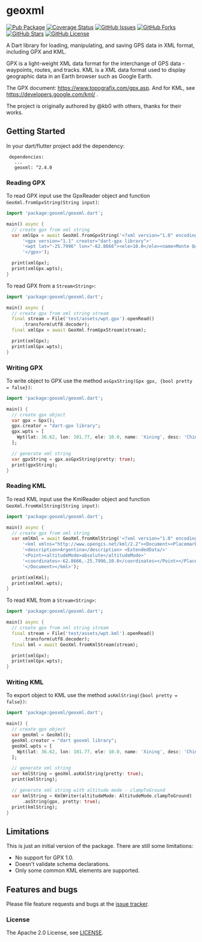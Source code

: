 geoxml
======

[![Pub Package](https://img.shields.io/pub/v/geoxml.svg)](https://pub.dev/packages/geoxml)
[![Coverage Status](https://coveralls.io/repos/github/sun-jiao/geoxml/badge.svg?branch=main)](https://coveralls.io/github/sun-jiao/geoxml?branch=main)
[![GitHub Issues](https://img.shields.io/github/issues/sun-jiao/geoxml.svg?branch=master)](https://github.com/sun-jiao/geoxml/issues)
[![GitHub Forks](https://img.shields.io/github/forks/sun-jiao/geoxml.svg?branch=master)](https://github.com/sun-jiao/geoxml/network)
[![GitHub Stars](https://img.shields.io/github/stars/sun-jiao/geoxml.svg?branch=master)](https://github.com/sun-jiao/geoxml/stargazers)
[![GitHub License](https://img.shields.io/badge/license-Apache%202-blue.svg)](https://raw.githubusercontent.com/sun-jiao/geoxml/master/LICENSE)

A Dart library for loading, manipulating, and saving GPS data in XML format, including GPX and KML.

GPX is a light-weight XML data format for the interchange of GPS data - waypoints, routes, 
and tracks. KML is a XML data format used to display geographic data in an Earth browser 
such as Google Earth.

The GPX document: https://www.topografix.com/gpx.asp.
And for KML, see https://developers.google.com/kml/ .

The project is originally authored by @kb0 with others, thanks for their works.

## Getting Started

In your dart/flutter project add the dependency:

```
 dependencies:
   ...
   geoxml: ^2.4.0
```

### Reading GPX

To read GPX input use the GpxReader object and function `GeoXml.fromGpxString(String input)`:

```dart
import 'package:geoxml/geoxml.dart';

main() async {
  // create gpx from xml string
  var xmlGpx = await GeoXml.fromGpxString('<?xml version="1.0" encoding="UTF-8"?>'
      '<gpx version="1.1" creator="dart-gpx library">'
      '<wpt lat="-25.7996" lon="-62.8666"><ele>10.0</ele><name>Monte Quemado</name><desc>Argentina</desc></wpt>'
      '</gpx>');

  print(xmlGpx);
  print(xmlGpx.wpts);
}
```

To read GPX from a `Stream<String>`:

```dart
import 'package:geoxml/geoxml.dart';

main() async {
  // create gpx from xml string stream
  final stream = File('test/assets/wpt.gpx').openRead()
      .transform(utf8.decoder);
  final xmlGpx = await GeoXml.fromGpxStream(stream);

  print(xmlGpx);
  print(xmlGpx.wpts);
}
```

### Writing GPX

To write object to GPX use the method `asGpxString(Gpx gpx, {bool pretty = false})`:

```dart
import 'package:geoxml/geoxml.dart';

main() {
  // create gpx object
  var gpx = Gpx();
  gpx.creator = "dart-gpx library";
  gpx.wpts = [
    Wpt(lat: 36.62, lon: 101.77, ele: 10.0, name: 'Xining', desc: 'China'),
  ];

  // generate xml string
  var gpxString = gpx.asGpxString(pretty: true);
  print(gpxString);
}
```

### Reading KML

To read KML input use the KmlReader object and function `GeoXml.fromKmlString(String input)`:

```dart
import 'package:geoxml/geoxml.dart';

main() async {
  // create gpx from xml string
  var xmlKml = await GeoXml.fromKmlString('<?xml version="1.0" encoding="UTF-8"?> '
      '<kml xmlns="http://www.opengis.net/kml/2.2"><Document><Placemark><name>Monte Quemado</name>'
      '<description>Argentina</description> <ExtendedData/>'
      '<Point><altitudeMode>absolute</altitudeMode>'
      '<coordinates>-62.8666,-25.7996,10.0</coordinates></Point></Placemark>'
      '</Document></kml>');

  print(xmlKml);
  print(xmlKml.wpts);
}
```

To read KML from a `Stream<String>`:

```dart
import 'package:geoxml/geoxml.dart';

main() async {
  // create gpx from xml string stream
  final stream = File('test/assets/wpt.kml').openRead()
      .transform(utf8.decoder);
  final kml = await GeoXml.fromKmlStream(stream);

  print(xmlGpx);
  print(xmlGpx.wpts);
}
```

### Writing KML

To export object to KML use the method `asKmlString({bool pretty = false})`:

```dart
import 'package:geoxml/geoxml.dart';

main() {
  // create gpx object
  var geoXml = GeoXml();
  geoXml.creator = "dart geoxml library";
  geoXml.wpts = [
    Wpt(lat: 36.62, lon: 101.77, ele: 10.0, name: 'Xining', desc: 'China'),
  ];

  // generate xml string
  var kmlString = geoXml.asKmlString(pretty: true);
  print(kmlString);

  // generate xml string with altitude mode - clampToGround
  var kmlString = KmlWriter(altitudeMode: AltitudeMode.clampToGround)
      .asString(gpx, pretty: true);
  print(kmlString);
}
```

## Limitations

This is just an initial version of the package. There are still some limitations:

- No support for GPX 1.0.
- Doesn't validate schema declarations.
- Only some common KML elements are supported.

## Features and bugs

Please file feature requests and bugs at the [issue tracker][tracker].

[tracker]: https://github.com/sun-jiao/geoxml/issues

### License

The Apache 2.0 License, see [LICENSE](https://github.com/sun-jiao/geoxml/raw/main/LICENSE).
